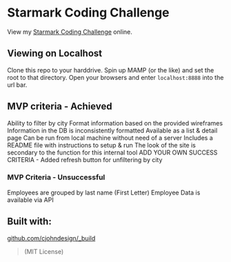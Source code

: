 # Starmark Coding Challenge

View my [Starmark Coding Challenge](http://star.cjohn.design/) online.

## Viewing on Localhost

Clone this repo to your harddrive. Spin up MAMP (or the like) and set the root to that directory. Open your browsers and enter `localhost:8888` into the url bar.

## MVP criteria - Achieved
Ability to filter by city
Format information based on the provided wireframes
Information in the DB is inconsistently formatted 
Available as a list & detail page
Can be run from local machine without need of a server
Includes a README file with instructions to setup & run
The look of the site is secondary to the function for this internal tool
ADD YOUR OWN SUCCESS CRITERIA - Added refresh button for unfiltering by city

### MVP Criteria - Unsuccessful
Employees are grouped by last name (First Letter)
Employee Data is available via API

## Built with:
[github.com/cjohndesign/_build](https://github.com/cjohndesign/_build)

> (MIT License)